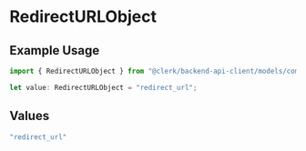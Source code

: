 # RedirectURLObject

## Example Usage

```typescript
import { RedirectURLObject } from "@clerk/backend-api-client/models/components";

let value: RedirectURLObject = "redirect_url";
```

## Values

```typescript
"redirect_url"
```